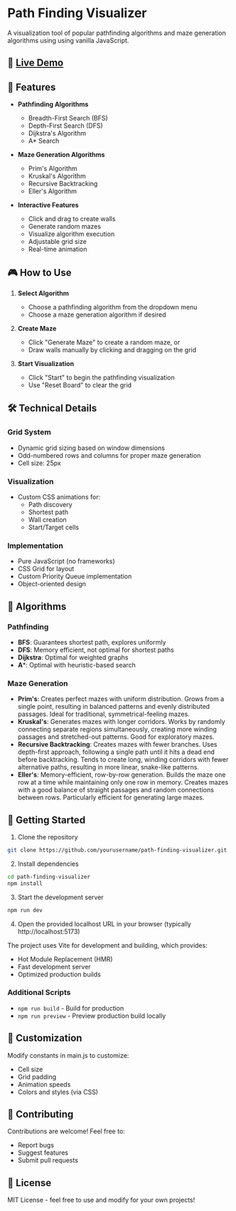 # Path Finding Visualizer

A visualization tool of popular pathfinding algorithms and maze generation algorithms using using vanilla JavaScript.

## 🔗 [Live Demo](https://tdlinh2712.github.io/path-visualizer-vanilla-js/)


## 🚀 Features

- **Pathfinding Algorithms**
  - Breadth-First Search (BFS)
  - Depth-First Search (DFS)
  - Dijkstra's Algorithm
  - A* Search

- **Maze Generation Algorithms**
  - Prim's Algorithm
  - Kruskal's Algorithm
  - Recursive Backtracking
  - Eller's Algorithm

- **Interactive Features**
  - Click and drag to create walls
  - Generate random mazes
  - Visualize algorithm execution
  - Adjustable grid size
  - Real-time animation

## 🎮 How to Use

1. **Select Algorithm**
   - Choose a pathfinding algorithm from the dropdown menu
   - Choose a maze generation algorithm if desired

2. **Create Maze**
   - Click "Generate Maze" to create a random maze, or
   - Draw walls manually by clicking and dragging on the grid

3. **Start Visualization**
   - Click "Start" to begin the pathfinding visualization
   - Use "Reset Board" to clear the grid

## 🛠️ Technical Details

### Grid System
- Dynamic grid sizing based on window dimensions
- Odd-numbered rows and columns for proper maze generation
- Cell size: 25px

### Visualization
- Custom CSS animations for:
  - Path discovery
  - Shortest path
  - Wall creation
  - Start/Target cells

### Implementation
- Pure JavaScript (no frameworks)
- CSS Grid for layout
- Custom Priority Queue implementation
- Object-oriented design

## 🎯 Algorithms

### Pathfinding
- **BFS**: Guarantees shortest path, explores uniformly
- **DFS**: Memory efficient, not optimal for shortest paths
- **Dijkstra**: Optimal for weighted graphs
- **A***: Optimal with heuristic-based search

### Maze Generation
- **Prim's**: Creates perfect mazes with uniform distribution. Grows from a single point, resulting in balanced patterns and evenly distributed passages. Ideal for traditional, symmetrical-feeling mazes.
- **Kruskal's**: Generates mazes with longer corridors. Works by randomly connecting separate regions simultaneously, creating more winding passages and stretched-out patterns. Good for exploratory mazes.
- **Recursive Backtracking**: Creates mazes with fewer branches. Uses depth-first approach, following a single path until it hits a dead end before backtracking. Tends to create long, winding corridors with fewer alternative paths, resulting in more linear, snake-like patterns.
- **Eller's**: Memory-efficient, row-by-row generation. Builds the maze one row at a time while maintaining only one row in memory. Creates mazes with a good balance of straight passages and random connections between rows. Particularly efficient for generating large mazes.

## 🚀 Getting Started

1. Clone the repository
```bash
git clone https://github.com/yourusername/path-finding-visualizer.git
```

2. Install dependencies
```bash
cd path-finding-visualizer
npm install
```

3. Start the development server
```bash
npm run dev
```

4. Open the provided localhost URL in your browser (typically http://localhost:5173)

The project uses Vite for development and building, which provides:
- Hot Module Replacement (HMR)
- Fast development server
- Optimized production builds

### Additional Scripts
- `npm run build` - Build for production
- `npm run preview` - Preview production build locally

## 🎨 Customization

Modify constants in main.js to customize:
- Cell size
- Grid padding
- Animation speeds
- Colors and styles (via CSS)

## 🤝 Contributing

Contributions are welcome! Feel free to:
- Report bugs
- Suggest features
- Submit pull requests

## 📝 License

MIT License - feel free to use and modify for your own projects!
